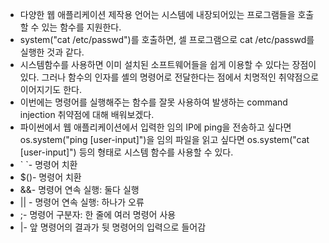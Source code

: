 - 다양한 웹 애플리케이션 제작용 언어는 시스템에 내장되어있는 프로그램들을 호출할 수 있는 함수를 지원한다. 
- system("cat /etc/passwd")를 호출하면, 셀 프로그램으로 cat /etc/passwd를 실행한 것과 같다.
- 시스템함수를 사용하면 이미 설치된 소프트웨어들을 쉽게 이용할 수 있다는 장점이 있다. 그러나 함수의 인자를 셸의 명령어로 전달한다는 점에서 치명적인 취약점으로 이어지기도 한다. 
- 이번에는 명령어를 실행해주는 함수를 잘못 사용하여 발생하는 command injection 취약점에 대해 배워보겠다.
- 파이썬에서 웹 애플리케이션에서 입력한 임의 IP에 ping을 전송하고 싶다면 os.system("ping \[user-input]")을 임의 파일을 읽고 싶다면 os.system("cat \[user-input]") 등의 형태로 시스템 함수를 사용할 수 있다.
- \` \`- 명령어 치환
- $()- 명령어 치환
- &&- 명령어 연속 실행: 둘다 실행
- || - 명령어 연속 실행: 하나가 오류
- ;- 명령어 구분자: 한 줄에 여러 명령어 사용
- |- 앞 명령어의 결과가 뒷 명령어의 입력으로 들어감
